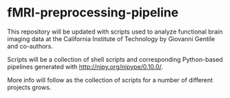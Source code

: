 # fMRI-preprocessing-pipeline

This repository will be updated with scripts used to analyze functional brain imaging data at the California Institute of Technology by Giovanni Gentile and co-authors.

Scripts will be a collection of shell scripts and corresponding Python-based pipelines generated with http://nipy.org/nipype/0.10.0/.

More info will follow as the collection of scripts for a number of different projects grows.
